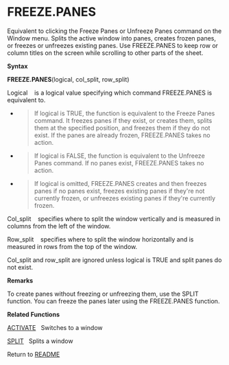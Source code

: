 # FREEZE.PANES

Equivalent to clicking the Freeze Panes or Unfreeze Panes command on the
Window menu. Splits the active window into panes, creates frozen panes,
or freezes or unfreezes existing panes. Use FREEZE.PANES to keep row or
column titles on the screen while scrolling to other parts of the sheet.

**Syntax**

**FREEZE.PANES**(logical, col\_split, row\_split)

Logical&nbsp;&nbsp;&nbsp;&nbsp;is a logical value specifying which
command FREEZE.PANES is equivalent to.

  - > If logical is TRUE, the function is equivalent to the Freeze Panes
    > command. It freezes panes if they exist, or creates them, splits
    > them at the specified position, and freezes them if they do not
    > exist. If the panes are already frozen, FREEZE.PANES takes no
    > action.

  - > If logical is FALSE, the function is equivalent to the Unfreeze
    > Panes command. If no panes exist, FREEZE.PANES takes no action.

  - > If logical is omitted, FREEZE.PANES creates and then freezes panes
    > if no panes exist, freezes existing panes if they're not currently
    > frozen, or unfreezes existing panes if they're currently frozen.


Col\_split&nbsp;&nbsp;&nbsp;&nbsp;specifies where to split the window
vertically and is measured in columns from the left of the window.

Row\_split&nbsp;&nbsp;&nbsp;&nbsp;specifies where to split the window
horizontally and is measured in rows from the top of the window.

Col\_split and row\_split are ignored unless logical is TRUE and split
panes do not exist.

**Remarks**

To create panes without freezing or unfreezing them, use the SPLIT
function. You can freeze the panes later using the FREEZE.PANES
function.

**Related Functions**

[ACTIVATE](ACTIVATE.md)&nbsp;&nbsp;&nbsp;Switches to a window

[SPLIT](SPLIT.md)&nbsp;&nbsp;&nbsp;Splits a window



Return to [README](README.md)

